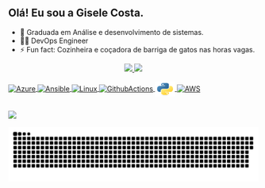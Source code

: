 ## Olá! Eu sou a Gisele Costa.


- :rocket: Graduada em Análise e desenvolvimento de sistemas.
- 👩‍💻 DevOps Engineer
- ⚡ Fun fact: Cozinheira e coçadora de barriga de gatos nas horas vagas.


<div align="center">
  <a href="https://github.com/Gisele-Costa">
  <img height="160em" src="https://github-readme-stats.vercel.app/api?username=Gisele-Costa&show_icons=true&theme=dracula&include_all_commits=true&count_private=true"/>
  <img height="160em" src="https://github-readme-stats.vercel.app/api/top-langs/?username=Gisele-Costa&layout=compact&langs_count=7&theme=dracula"/>

</div>
  
  

<div style="display: inline_block"><br>
  <img align="center" alt="Azure" height="30" width="40" src="https://cloudacademy.com/wp-content/uploads/2017/03/azure-apps.png">
  <img align="center" alt="Ansible" height="30" width="40" src="https://gitlab.geant.org/uploads/-/system/project/avatar/763/ansible_icon_light_blue.png">
  <img align="center" alt="Linux" height="30" width="40" src="https://static-00.iconduck.com/assets.00/linux-icon-439x512-rnhe78x0.png">
  <img align="center" alt="GithubActions" height="30" width="40" src="https://avatars.githubusercontent.com/u/65916846?v=4">
  <img align="center" alt="Python" height="30" width="40" src="https://raw.githubusercontent.com/devicons/devicon/master/icons/python/python-original.svg">
  <img align="center" alt="AWS" height="30" width="40" src="https://upload.wikimedia.org/wikipedia/commons/thumb/5/5c/AWS_Simple_Icons_AWS_Cloud.svg/2560px-AWS_Simple_Icons_AWS_Cloud.svg.png">

</div>
  
  ##
  
  <div>
    
 
  <a href="https://www.linkedin.com/in/gisele-costam/" target="_blank"><img src="https://img.shields.io/badge/-LinkedIn-%230077B5?style=for-the-badge&logo=linkedin&logoColor=white" target="_blank"></a> 
 
  ![Snake animation](https://github.com/Gisele-Costa/Gisele-Costa/blob/output/github-contribution-grid-snake.svg)
    
  </div>
